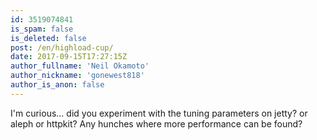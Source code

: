```yaml
---
id: 3519074841
is_spam: false
is_deleted: false
post: /en/highload-cup/
date: 2017-09-15T17:27:15Z
author_fullname: 'Neil Okamoto'
author_nickname: 'gonewest818'
author_is_anon: false
---
```


<p>I'm curious... did you experiment with the tuning parameters on jetty? or aleph or httpkit? Any hunches where more performance can be found?</p>
